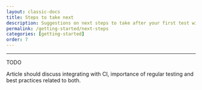 ```yaml
---
layout: classic-docs
title: Steps to take next
description: Suggestions on next steps to take after your first test with k6 and Insights.
permalink: /getting-started/next-steps
categories: [getting-started]
order: 7
---
```


***

TODO

Article should discuss integrating with CI, importance of regular testing and best practices related to both.
